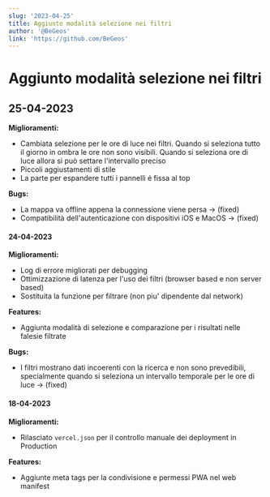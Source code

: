 ```yaml
---
slug: '2023-04-25'
title: Aggiunto modalità selezione nei filtri
author: '@BeGeos'
link: 'https://github.com/BeGeos'
---
```


# Aggiunto modalità selezione nei filtri

## 25-04-2023

**Miglioramenti:**

- Cambiata selezione per le ore di luce nei filtri. Quando si seleziona tutto il giorno in ombra le ore non sono visibili. Quando si seleziona ore di luce allora si può settare l'intervallo preciso
- Piccoli aggiustamenti di stile
- La parte per espandere tutti i pannelli é fissa al top

**Bugs:**

- La mappa va offline appena la connessione viene persa &rarr; (fixed)
- Compatibilità dell'autenticazione con dispositivi iOS e MacOS &rarr; (fixed)

#### 24-04-2023

**Miglioramenti:**

- Log di errore migliorati per debugging
- Ottimizzazione di latenza per l'uso dei filtri (browser based e non server based)
- Sostituita la funzione per filtrare (non piu' dipendente dal network)

**Features:**

- Aggiunta modalità di selezione e comparazione per i risultati nelle falesie filtrate

**Bugs:**

- I filtri mostrano dati incoerenti con la ricerca e non sono prevedibili, specialmente quando si seleziona un intervallo temporale per le ore di luce &rarr; (fixed)

#### 18-04-2023

**Miglioramenti:**

- Rilasciato `vercel.json` per il controllo manuale dei deployment in Production

**Features:**

- Aggiunte meta tags per la condivisione e permessi PWA nel web manifest
